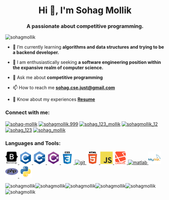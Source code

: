 <h1 align="center">Hi 👋, I'm Sohag Mollik</h1>
<h3 align="center">A passionate about competitive programming.</h3>

<p align="left"> <img src="https://komarev.com/ghpvc/?username=sohagmollik&label=Profile%20views&color=0e75b6&style=flat" alt="sohagmollik" /> </p>

- 🌱 I’m currently learning **algorithms and data structures and trying to be a backend developer.**

- 👯 I am enthusiastically seeking **a software engineering position within the expansive realm of computer science.**

- 💬 Ask me about **competitive programming**

- 📫 How to reach me **sohag.cse.just@gmail.com**

- 📄 Know about my experiences **<a href="[https://drive.google.com/file/d/1frQG6X47uzY3XeEKpOTtHO9REvNaKY9v/view?usp=sharing](https://drive.google.com/file/d/1frQG6X47uzY3XeEKpOTtHO9REvNaKY9v/view?usp=sharing)">Resume</a>**

<h3 align="left">Connect with me:</h3>
<p align="left">
<a href="https://linkedin.com/in/sohag-mollik" target="blank"><img align="center" src="https://raw.githubusercontent.com/rahuldkjain/github-profile-readme-generator/master/src/images/icons/Social/linked-in-alt.svg" alt="sohag-mollik" height="30" width="40" /></a>
<a href="https://fb.com/sohagmollik.999" target="blank"><img align="center" src="https://raw.githubusercontent.com/rahuldkjain/github-profile-readme-generator/master/src/images/icons/Social/facebook.svg" alt="sohagmollik.999" height="30" width="40" /></a>
<a href="https://instagram.com/sohag_123_mollik" target="blank"><img align="center" src="https://raw.githubusercontent.com/rahuldkjain/github-profile-readme-generator/master/src/images/icons/Social/instagram.svg" alt="sohag_123_mollik" height="30" width="40" /></a>
<a href="https://www.codechef.com/users/sohagmollik_12" target="blank"><img align="center" src="https://cdn.jsdelivr.net/npm/simple-icons@3.1.0/icons/codechef.svg" alt="sohagmollik_12" height="30" width="40" /></a>
<a href="https://codeforces.com/profile/sohag_123" target="blank"><img align="center" src="https://raw.githubusercontent.com/rahuldkjain/github-profile-readme-generator/master/src/images/icons/Social/codeforces.svg" alt="sohag_123" height="30" width="40" /></a>
<a href="https://www.leetcode.com/sohag_mollik" target="blank"><img align="center" src="https://raw.githubusercontent.com/rahuldkjain/github-profile-readme-generator/master/src/images/icons/Social/leet-code.svg" alt="sohag_mollik" height="30" width="40" /></a>
</p>

<h3 align="left">Languages and Tools:</h3>
<p align="left"> <a href="https://getbootstrap.com" target="_blank" rel="noreferrer"> <img src="https://raw.githubusercontent.com/devicons/devicon/master/icons/bootstrap/bootstrap-plain-wordmark.svg" alt="bootstrap" width="40" height="40"/> </a> <a href="https://www.cprogramming.com/" target="_blank" rel="noreferrer"> <img src="https://raw.githubusercontent.com/devicons/devicon/master/icons/c/c-original.svg" alt="c" width="40" height="40"/> </a> <a href="https://www.w3schools.com/cpp/" target="_blank" rel="noreferrer"> <img src="https://raw.githubusercontent.com/devicons/devicon/master/icons/cplusplus/cplusplus-original.svg" alt="cplusplus" width="40" height="40"/> </a> <a href="https://www.w3schools.com/cs/" target="_blank" rel="noreferrer"> <img src="https://raw.githubusercontent.com/devicons/devicon/master/icons/csharp/csharp-original.svg" alt="csharp" width="40" height="40"/> </a> <a href="https://www.w3schools.com/css/" target="_blank" rel="noreferrer"> <img src="https://raw.githubusercontent.com/devicons/devicon/master/icons/css3/css3-original-wordmark.svg" alt="css3" width="40" height="40"/> </a> <a href="https://git-scm.com/" target="_blank" rel="noreferrer"> <img src="https://www.vectorlogo.zone/logos/git-scm/git-scm-icon.svg" alt="git" width="40" height="40"/> </a> <a href="https://www.w3.org/html/" target="_blank" rel="noreferrer"> <img src="https://raw.githubusercontent.com/devicons/devicon/master/icons/html5/html5-original-wordmark.svg" alt="html5" width="40" height="40"/> </a> <a href="https://developer.mozilla.org/en-US/docs/Web/JavaScript" target="_blank" rel="noreferrer"> <img src="https://raw.githubusercontent.com/devicons/devicon/master/icons/javascript/javascript-original.svg" alt="javascript" width="40" height="40"/> </a> <a href="https://laravel.com/" target="_blank" rel="noreferrer"> <img src="https://raw.githubusercontent.com/devicons/devicon/master/icons/laravel/laravel-plain-wordmark.svg" alt="laravel" width="40" height="40"/> </a> <a href="https://www.mathworks.com/" target="_blank" rel="noreferrer"> <img src="https://upload.wikimedia.org/wikipedia/commons/2/21/Matlab_Logo.png" alt="matlab" width="40" height="40"/> </a> <a href="https://www.mysql.com/" target="_blank" rel="noreferrer"> <img src="https://raw.githubusercontent.com/devicons/devicon/master/icons/mysql/mysql-original-wordmark.svg" alt="mysql" width="40" height="40"/> </a> <a href="https://www.php.net" target="_blank" rel="noreferrer"> <img src="https://raw.githubusercontent.com/devicons/devicon/master/icons/php/php-original.svg" alt="php" width="40" height="40"/> </a> <a href="https://www.python.org" target="_blank" rel="noreferrer"> <img src="https://raw.githubusercontent.com/devicons/devicon/master/icons/python/python-original.svg" alt="python" width="40" height="40"/> </a> </p>

<p><img align="left" src="https://github-readme-stats-git-masterrstaa-rickstaa.vercel.app/api?username=SohagMollik" alt="sohagmollik" /></p>
<p><img align="left" src="http://github-profile-summary-cards.vercel.app/api/cards/profile-details?username=SohagMollik&theme=github_dark" alt="sohagmollik" /></p>
<p><img align="left" src="http://github-profile-summary-cards.vercel.app/api/cards/repos-per-language?username=SohagMollik&theme=github_dark" alt="sohagmollik" /></p>
<p><img align="left" src="http://github-profile-summary-cards.vercel.app/api/cards/most-commit-language?username=SohagMollik&theme=github_dark" alt="sohagmollik" /></p>
<p><img align="left" src="http://github-profile-summary-cards.vercel.app/api/cards/productive-time?username=SohagMollik&theme=github_dark&utcOffset=8" alt="sohagmollik" /></p>
<p><img align="center" src="https://github-readme-streak-stats.herokuapp.com/?user=sohagmollik&" alt="sohagmollik" /></p>

